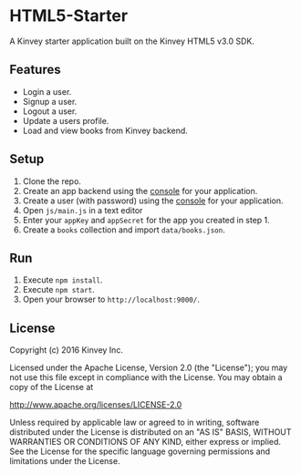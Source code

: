 # HTML5-Starter
A Kinvey starter application built on the Kinvey HTML5 v3.0 SDK.

## Features

* Login a user.
* Signup a user.
* Logout a user.
* Update a users profile.
* Load and view books from Kinvey backend.

## Setup

1. Clone the repo.
2. Create an app backend using the [console](http://console.kinvey.com) for your application.
2. Create a user (with password) using the [console](http://console.kinvey.com) for your application.
3. Open `js/main.js` in a text editor
4. Enter your `appKey` and `appSecret` for the app you created in step 1.
5. Create a `books` collection and import `data/books.json`.

## Run

1. Execute `npm install`.
2. Execute `npm start`.
3. Open your browser to `http://localhost:9000/`.

## License

Copyright (c) 2016 Kinvey Inc.

Licensed under the Apache License, Version 2.0 (the "License"); you may not use this file except
in compliance with the License. You may obtain a copy of the License at

 http://www.apache.org/licenses/LICENSE-2.0

Unless required by applicable law or agreed to in
writing, software distributed under the License
is distributed on an "AS IS" BASIS, WITHOUT WARRANTIES OR CONDITIONS OF ANY KIND, either express
or implied. See the License for the specific language governing permissions and limitations under
the License.
